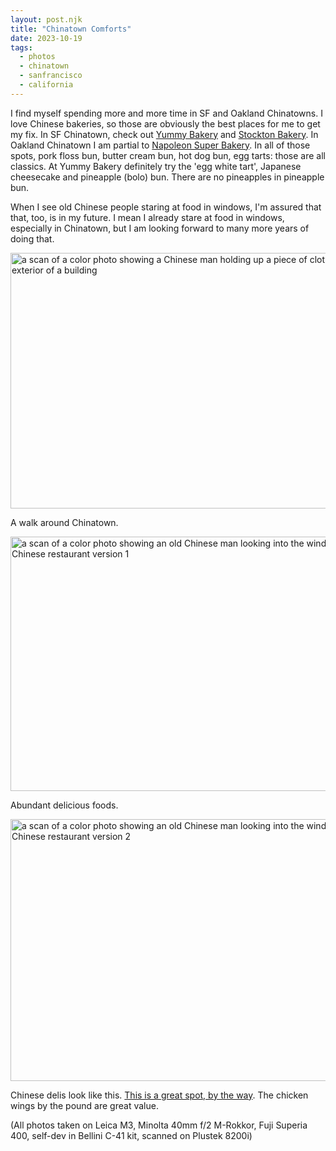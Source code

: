 ```yaml
---
layout: post.njk
title: "Chinatown Comforts"
date: 2023-10-19
tags: 
  - photos
  - chinatown
  - sanfrancisco
  - california
---
```

I find myself spending more and more time in SF and Oakland Chinatowns. I love Chinese bakeries, so those are obviously the best places for me to get my fix. In SF Chinatown, check out [Yummy Bakery](https://maps.app.goo.gl/YMybaWQUo6xuMEnD9) and [Stockton Bakery](https://maps.app.goo.gl/dCc4ZxPFD2Qp34hT6). In Oakland Chinatown I am partial to [Napoleon Super Bakery](https://maps.app.goo.gl/c8JEdeApchVBGr4V8). In all of those spots, pork floss bun, butter cream bun, hot dog bun, egg tarts: those are all classics. At Yummy Bakery definitely try the 'egg white tart', Japanese cheesecake and pineapple (bolo) bun. There are no pineapples in pineapple bun.

When I see old Chinese people staring at food in windows, I'm assured that that, too, is in my future. I mean I already stare at food in windows, especially in Chinatown, but I am looking forward to many more years of doing that.

<img src="/photos/uploads/20231019-20231019-campmather-sf-leicam3-fuji400-029-positive.jpg" width="600" height="409" alt="a scan of a color photo showing a Chinese man holding up a piece of cloth over the exterior of a building">

A walk around Chinatown.

<img src="/photos/uploads/20231019-20231019-campmather-sf-leicam3-fuji400-022-positive.jpg" width="600" height="407" alt="a scan of a color photo showing an old Chinese man looking into the window of a Chinese restaurant version 1">

Abundant delicious foods.

<img src="/photos/uploads/20231019-20231019-campmather-sf-leicam3-fuji400-020-positive.jpg" width="600" height="419" alt="a scan of a color photo showing an old Chinese man looking into the window of a Chinese restaurant version 2">

Chinese delis look like this. [This is a great spot, by the way](https://maps.app.goo.gl/n8gVGjhvXC67wBRA6). The chicken wings by the pound are great value.

(All photos taken on Leica M3, Minolta 40mm f/2 M-Rokkor, Fuji Superia 400, self-dev in Bellini C-41 kit, scanned on Plustek 8200i)
